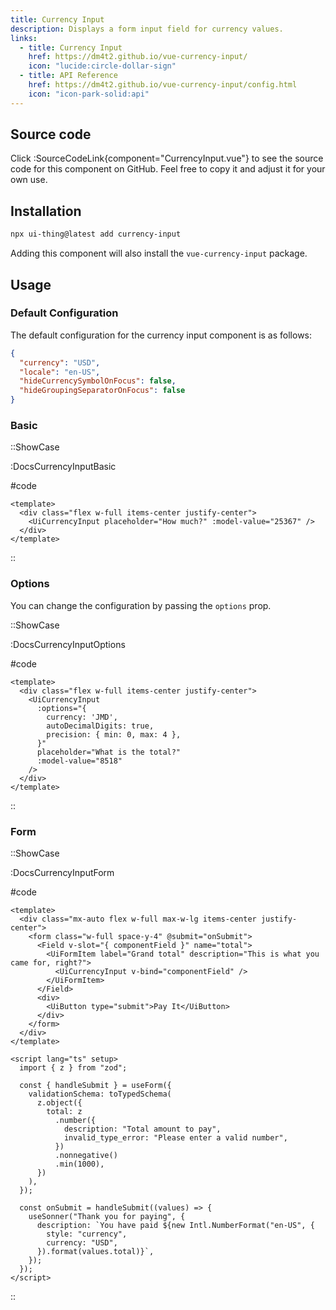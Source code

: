 ```yaml
---
title: Currency Input
description: Displays a form input field for currency values.
links:
  - title: Currency Input
    href: https://dm4t2.github.io/vue-currency-input/
    icon: "lucide:circle-dollar-sign"
  - title: API Reference
    href: https://dm4t2.github.io/vue-currency-input/config.html
    icon: "icon-park-solid:api"
---
```


## Source code

Click :SourceCodeLink{component="CurrencyInput.vue"} to see the source code for this component on GitHub. Feel free to copy it and adjust it for your own use.

## Installation

```bash
npx ui-thing@latest add currency-input
```

Adding this component will also install the `vue-currency-input` package.

## Usage

### Default Configuration

The default configuration for the currency input component is as follows:

```json
{
  "currency": "USD",
  "locale": "en-US",
  "hideCurrencySymbolOnFocus": false,
  "hideGroupingSeparatorOnFocus": false
}
```

### Basic

::ShowCase

:DocsCurrencyInputBasic

#code

<!-- automd:file src="../../app/components/content/Docs/CurrencyInput/DocsCurrencyInputBasic.vue" code lang="vue" -->

```vue [DocsCurrencyInputBasic.vue]
<template>
  <div class="flex w-full items-center justify-center">
    <UiCurrencyInput placeholder="How much?" :model-value="25367" />
  </div>
</template>
```

<!-- /automd -->

::

### Options

You can change the configuration by passing the `options` prop.

::ShowCase

:DocsCurrencyInputOptions

#code

<!-- automd:file src="../../app/components/content/Docs/CurrencyInput/DocsCurrencyInputOptions.vue" code lang="vue" -->

```vue [DocsCurrencyInputOptions.vue]
<template>
  <div class="flex w-full items-center justify-center">
    <UiCurrencyInput
      :options="{
        currency: 'JMD',
        autoDecimalDigits: true,
        precision: { min: 0, max: 4 },
      }"
      placeholder="What is the total?"
      :model-value="8518"
    />
  </div>
</template>
```

<!-- /automd -->

::

### Form

::ShowCase

:DocsCurrencyInputForm

#code

<!-- automd:file src="../../app/components/content/Docs/CurrencyInput/DocsCurrencyInputForm.vue" code lang="vue" -->

```vue [DocsCurrencyInputForm.vue]
<template>
  <div class="mx-auto flex w-full max-w-lg items-center justify-center">
    <form class="w-full space-y-4" @submit="onSubmit">
      <Field v-slot="{ componentField }" name="total">
        <UiFormItem label="Grand total" description="This is what you came for, right?">
          <UiCurrencyInput v-bind="componentField" />
        </UiFormItem>
      </Field>
      <div>
        <UiButton type="submit">Pay It</UiButton>
      </div>
    </form>
  </div>
</template>

<script lang="ts" setup>
  import { z } from "zod";

  const { handleSubmit } = useForm({
    validationSchema: toTypedSchema(
      z.object({
        total: z
          .number({
            description: "Total amount to pay",
            invalid_type_error: "Please enter a valid number",
          })
          .nonnegative()
          .min(1000),
      })
    ),
  });

  const onSubmit = handleSubmit((values) => {
    useSonner("Thank you for paying", {
      description: `You have paid ${new Intl.NumberFormat("en-US", {
        style: "currency",
        currency: "USD",
      }).format(values.total)}`,
    });
  });
</script>
```

<!-- /automd -->

::
